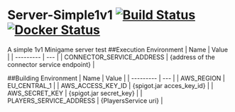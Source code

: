 # Server-Simple1v1 [![Build Status](https://travis-ci.org/Exorath/Server-Simple1v1.svg?branch=master)](https://travis-ci.org/Exorath/Server-Simple1v1) [![Docker Status](https://img.shields.io/docker/pulls/exorath/server-simple1v1.svg)](https://hub.docker.com/r/exorath/server-simple1v1/)
A simple 1v1 Minigame server test
##Execution Environment
| Name | Value |
| --------- | --- |
| CONNECTOR_SERVICE_ADDRESS	| {address of the connector service endpoint} |


##Building Environment
| Name | Value |
| --------- | --- |
| AWS_REGION | EU_CENTRAL_1 |
| AWS_ACCESS_KEY_ID	| {spigot.jar acces_key_id} |
| AWS_SECRET_KEY	| {spigot.jar secret_key} |
| PLAYERS_SERVICE_ADDRESS	| {PlayersService uri} |
